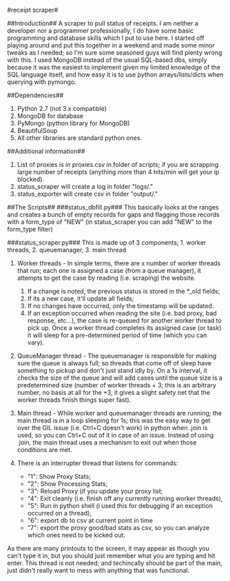 #receipt scraper#

##Introduction##
A scraper to pull status of receipts. I am neither a developer nor a programmer professionally, I do have some basic programming and database skills which I put to use here. I started off playing around and put this together in a weekend and made some minor tweaks as I needed; so I'm sure some seasoned guys will find plenty wrong with this. I used MongoDB instead of the usual SQL-based dbs, simply because it was the easiest to implement given my limited knowledge of the SQL language itself, and how easy it is to use python arrays/lists/dicts when querying with pymongo. 

##Dependencies##
1. Python 2.7 (not 3.x compatible)
2. MongoDB for database
3. PyMongo (python library for MongoDB)
4. BeautifulSoup
6. All other libraries are standard python ones.


##Additional information##
1. List of proxies is in proxies.csv in folder of scripts; if you are scrapping large number of receipts (anything more than 4 hits/min will get your ip blocked).
2. status_scraper will create a log in folder "logs/."
3. status_exporter will create csv in folder "output/."

##The Scripts##
###status_dbfill.py###
This basically looks at the ranges and creates a bunch of empty records for gaps and flagging those records with a form_type of "NEW" (in status_scraper you can add "NEW" to the form_type filter)

###status_scraper.py###
This is made up of 3 components; 1. worker threads, 2. queuemanager, 3. main thread

1. Worker threads - In simple terms, there are x number of worker threads that run; each one is assigned a case (from a queue manager), it attempts to get the case by reading (i.e. scraping) the website. 
    1. If a change is noted, the previous status is stored in the *_old fields; 
    2. If its a new case, it'll update all fields;
    3. If no changes have occurred, only the timestamp will be updated. 
    4. If an exception occurred when reading the site (i.e. bad proxy, bad response, etc...), the case is re-queued for another worker thread to pick up. Once a worker thread completes its assigned case (or task) it will sleep for a pre-determined period of time (which you can vary). 

2. QueueManager thread - The queuemanager is responsible for making sure the queue is always full; so threads that come off of sleep have something to pickup and don't just stand idly by. On a 1s interval, it checks the size of the queue and will add cases until the queue size is a predetermined size (number of worker threads + 3; this is an arbitrary number, no basis at all for the +3, it gives a slight safety net that the worker threads finish things super fast).

3. Main thread - While worker and queuemanager threads are running; the main thread is in a loop sleeping for 1s; this was the easy way to get over the GIL issue (i.e. Ctrl+C doesn't work) in python when .join is used, so you can Ctrl+C out of it in case of an issue. Instead of using .join, the main thread uses a mechanism to exit out when those conditions are met.

4. There is an interrupter thread that listens for commands:
    * "1": Show Proxy Stats; 
    * "2": Show Processing Stats; 
    * "3": Reload Proxy (if you update your proxy list; 
    * "4": Exit cleanly (i.e. finish off any currently running worker threads), 
    * "5": Run in python shell (i used this for debugging if an exception occurred on a thread), 
    * "6": export db to csv at current point in time
    * "7": export the proxy good/bad stats as csv, so you can analyze which ones need to be kicked out. 

As there are many printouts to the screen, it may appear as though you can't type it in, but you should just remember what you are typing and hit enter. This thread is not needed; and techincally should be part of the main, just didn't really want to mess with anything that was functional.

